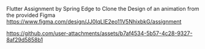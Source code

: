 Flutter Assignment by Spring Edge to Clone the Design of an animation from the provided Figma 
https://www.figma.com/design/JJ0IqLIE2eo11V5NhixbkG/assignment

https://github.com/user-attachments/assets/b7af4534-5b57-4c28-9327-8af29d5858b1

